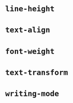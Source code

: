 


# ```line-height```
# ```text-align```
# ```font-weight```
# ```text-transform```
# ```writing-mode```